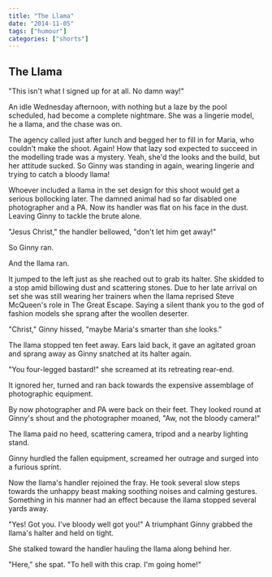 ```yaml
---
title: "The Llama"
date: "2014-11-05"
tags: ["humour"]
categories: ["shorts"]
---
```


## The Llama

"This isn't what I signed up for at all. No damn way!"

An idle Wednesday afternoon, with nothing but a laze by the pool scheduled, had become a complete nightmare. She was a lingerie model, he a llama, and the chase was on.

The agency called just after lunch and begged her to fill in for Maria, who couldn't make the shoot. Again! How that lazy sod expected to succeed in the modelling trade was a mystery. Yeah, she'd the looks and the build, but her attitude sucked. So Ginny was standing in again, wearing lingerie and trying to catch a bloody llama!

Whoever included a llama in the set design for this shoot would get a serious bollocking later. The damned animal had so far disabled one photographer and a PA. Now its handler was flat on his face in the dust. Leaving Ginny to tackle the brute alone.

"Jesus Christ," the handler bellowed, "don't let him get away!"

So Ginny ran.

And the llama ran.

It jumped to the left just as she reached out to grab its halter. She skidded to a stop amid billowing dust and scattering stones. Due to her late arrival on set she was still wearing her trainers when the llama reprised Steve McQueen's role in The Great Escape. Saying a silent thank you to the god of fashion models she sprang after the woollen deserter.

"Christ," Ginny hissed, "maybe Maria's smarter than she looks."

The llama stopped ten feet away. Ears laid back, it gave an agitated groan and sprang away as Ginny snatched at its halter again.

"You four-legged bastard!" she screamed at its retreating rear-end.

It ignored her, turned and ran back towards the expensive assemblage of photographic equipment.

By now photographer and PA were back on their feet. They looked round at Ginny's shout and the photographer moaned, "Aw, not the bloody camera!"

The llama paid no heed, scattering camera, tripod and a nearby lighting stand.

Ginny hurdled the fallen equipment, screamed her outrage and surged into a furious sprint.

Now the llama's handler rejoined the fray. He took several slow steps towards the unhappy beast making soothing noises and calming gestures. Something in his manner had an effect because the llama stopped several yards away.

"Yes! Got you. I've bloody well got you!" A triumphant Ginny grabbed the llama's halter and held on tight.

She stalked toward the handler hauling the llama along behind her.

"Here," she spat. "To hell with this crap. I'm going home!"

